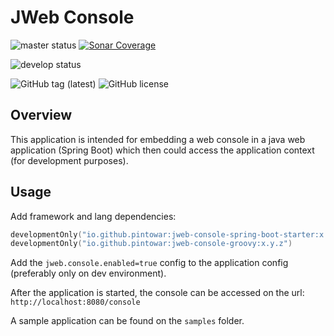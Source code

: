 # JWeb Console

![master status](https://github.com/pintowar/jweb-console/actions/workflows/master.yml/badge.svg?branch=master)
[![Sonar Coverage](https://sonarcloud.io/api/project_badges/measure?project=pintowar_jweb-console&metric=coverage)](https://sonarcloud.io/dashboard?id=pintowar_jweb-console)

![develop status](https://github.com/pintowar/jweb-console/actions/workflows/develop.yml/badge.svg?branch=develop)

![GitHub tag (latest)](https://img.shields.io/github/v/tag/pintowar/jweb-console)
![GitHub license](https://img.shields.io/github/license/pintowar/jweb-console)

Overview
--------
This application is intended for embedding a web console in a java web application (Spring Boot)
which then could access the application context (for development purposes).

Usage
-----

Add framework and lang dependencies:

```kotlin
developmentOnly("io.github.pintowar:jweb-console-spring-boot-starter:x.y.z")
developmentOnly("io.github.pintowar:jweb-console-groovy:x.y.z")
```

Add the `jweb.console.enabled=true` config to the application config (preferably only on dev environment).

After the application is started, the console can be accessed on the url: `http://localhost:8080/console`

A sample application can be found on the `samples` folder.
